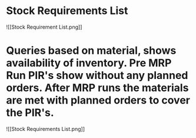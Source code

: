 # Stock Requirements List
![[Stock Requirement List.png]]
# Queries based on material, shows availability of inventory. Pre MRP Run PIR's show without any planned orders. After MRP runs the materials are met with planned orders to cover the PIR's.
![[Stock Requirements List.png]]

